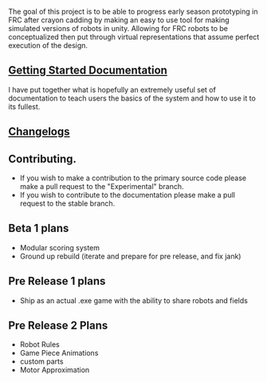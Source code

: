 The goal of this project is to be able to progress early season prototyping in FRC after crayon cadding by making an easy to use tool for making simulated versions of robots in unity. Allowing for FRC robots to be conceptualized then put through virtual representations that assume perfect execution of the design.

## [Getting Started Documentation](https://github.com/masonmm3/MoSimBuilder/blob/Stable/Documentation/GettingStarted.md)
I have put together what is hopefully an extremely useful set of documentation to teach users the basics of the system and how to use it to its fullest.

## [Changelogs](https://github.com/masonmm3/MoSimBuilder/blob/Experimental/Documentation/ChangeLogs.md)

## Contributing.
 * If you wish to make a contribution to the primary source code please make a pull request to the "Experimental" branch.
 * If you wish to contribute to the documentation please make a pull request to the stable branch.

## Beta 1 plans
  - Modular scoring system
  - Ground up rebuild (iterate and prepare for pre release, and fix jank)

## Pre Release 1 plans
- Ship as an actual .exe game with the ability to share robots and fields
## Pre Release 2 Plans
- Robot Rules
- Game Piece Animations
- custom parts
- Motor Approximation
